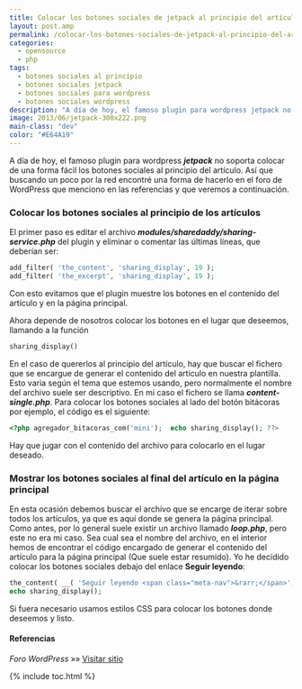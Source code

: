 ```yaml
---
title: Colocar los botones sociales de jetpack al principio del artículo en WordPress
layout: post.amp
permalink: /colocar-los-botones-sociales-de-jetpack-al-principio-del-articulo-en-wordpress/
categories:
  - opensource
  - php
tags:
  - botones sociales al principio
  - botones sociales jetpack
  - botones sociales para wordpress
  - botones sociales wordpress
description: "A día de hoy, el famoso plugin para wordpress jetpack no soporta colocar de una forma fácil los botones sociales al principio del artículo. Así que buscando un poco por la red encontré una forma de hacerlo en el foro de WordPress que menciono en las referencias y que veremos a continuación."
image: 2013/06/jetpack-300x222.png
main-class: "dev"
color: "#E64A19"
---
```

A día de hoy, el famoso plugin para wordpress ***jetpack*** no soporta colocar de una forma fácil los botones sociales al principio del artículo. Así que buscando un poco por la red encontré una forma de hacerlo en el foro de WordPress que menciono en las referencias y que veremos a continuación.

<!--ad-->

### Colocar los botones sociales al principio de los artículos

El primer paso es editar el archivo ***modules/sharedaddy/sharing-service.php*** del plugin y eliminar o comentar las últimas líneas, que deberían ser:

```php
add_filter( 'the_content', 'sharing_display', 19 );
add_filter( 'the_excerpt', 'sharing_display', 19 );

```

Con esto evitamos que el plugin muestre los botones en el contenido del artículo y en la página principal.

Ahora depende de nosotros colocar los botones en el lugar que deseemos, llamando a la función

```php
sharing_display()

```

En el caso de quererlos al principio del artículo, hay que buscar el fichero que se encargue de generar el contenido del artículo en nuestra plantilla. Esto varia según el tema que estemos usando, pero normalmente el nombre del archivo suele ser descriptivo. En mi caso el fichero se llama ***content-single.php***. Para colocar los botones sociales al lado del botón bitácoras por ejemplo, el código es el siguiente:

```php
<?php agregador_bitacoras_com('mini');  echo sharing_display(); ??>

```

Hay que jugar con el contenido del archivo para colocarlo en el lugar deseado.

### Mostrar los botones sociales al final del artículo en la página principal

En esta ocasión debemos buscar el archivo que se encarge de iterar sobre todos los artículos, ya que es aquí donde se genera la página principal. Como antes, por lo general suele existir un archivo llamado ***loop.php***, pero este no era mi caso. Sea cual sea el nombre del archivo, en el interior hemos de encontrar el código encargado de generar el contenido del artículo para la página principal (Que suele estar resumido). Yo he decidido colocar los botones sociales debajo del enlace **Seguir leyendo**:

```php
the_content( __( 'Seguir leyendo <span class="meta-nav">&rarr;</span>');
echo sharing_display();

```

Si fuera necesario usamos estilos CSS para colocar los botones donde deseemos y listo.

#### Referencias

*Foro WordPress* »» <a href="http://wordpress.org/support/topic/plugin-sharedaddy-adding-this-manually?replies=26#post-2293386" target="_blank">Visitar sitio</a>



{% include toc.html %}
